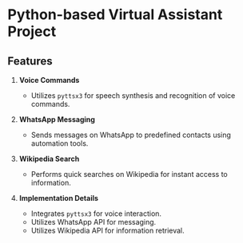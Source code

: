 # Python-based Virtual Assistant Project

## Features

1. **Voice Commands**
   - Utilizes `pyttsx3` for speech synthesis and recognition of voice commands.

2. **WhatsApp Messaging**
   - Sends messages on WhatsApp to predefined contacts using automation tools.

3. **Wikipedia Search**
   - Performs quick searches on Wikipedia for instant access to information.

4. **Implementation Details**
   - Integrates `pyttsx3` for voice interaction.
   - Utilizes WhatsApp API for messaging.
   - Utilizes Wikipedia API for information retrieval.
